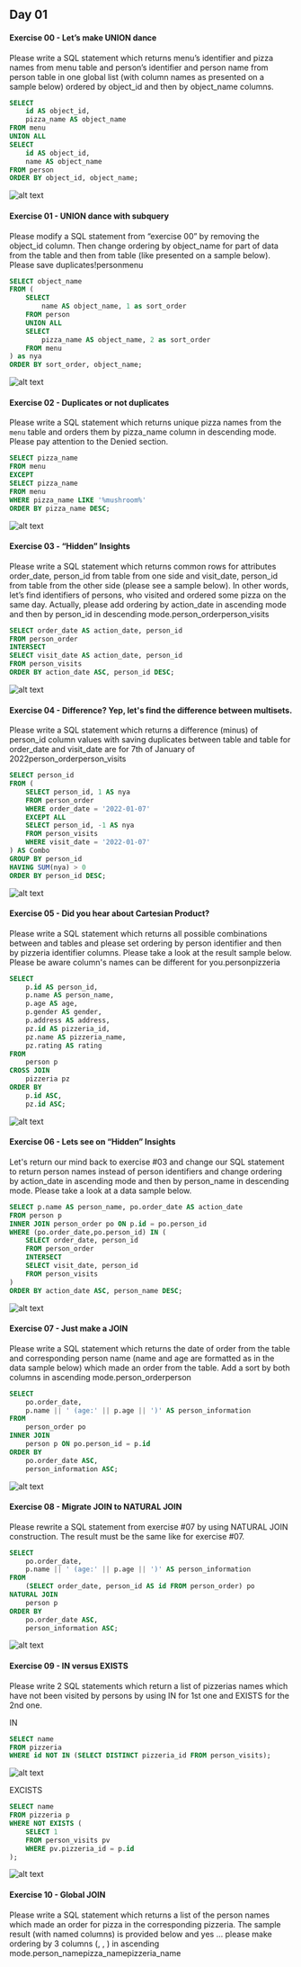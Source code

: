 ## Day 01

#### Exercise 00 - Let’s make UNION dance

Please write a SQL statement which returns menu’s identifier and pizza names from menu table and person’s identifier and person name from person table in one global list (with column names as presented on a sample below) ordered by object_id and then by object_name columns.

```sql
SELECT 
    id AS object_id,
    pizza_name AS object_name
FROM menu
UNION ALL
SELECT
    id AS object_id,
    name AS object_name
FROM person
ORDER BY object_id, object_name;
```

![alt text](image.png)

#### Exercise 01 - UNION dance with subquery

Please modify a SQL statement from “exercise 00” by removing the object_id column. Then change ordering by object_name for part of data from the table and then from table (like presented on a sample below). Please save duplicates!personmenu

```sql
SELECT object_name
FROM (
    SELECT 
        name AS object_name, 1 as sort_order
    FROM person
    UNION ALL
    SELECT
        pizza_name AS object_name, 2 as sort_order
    FROM menu
) as nya
ORDER BY sort_order, object_name;
```

![alt text](image-2.png)

#### Exercise 02 - Duplicates or not duplicates

Please write a SQL statement which returns unique pizza names from the `menu` table and orders them by pizza_name column in descending mode. Please pay attention to the Denied section.

```sql
SELECT pizza_name
FROM menu
EXCEPT
SELECT pizza_name
FROM menu
WHERE pizza_name LIKE '%mushroom%'
ORDER BY pizza_name DESC;
```

![alt text](image-1.png)

#### Exercise 03 - “Hidden” Insights

Please write a SQL statement which returns common rows for attributes order_date, person_id from table from one side and visit_date, person_id from table from the other side (please see a sample below). In other words, let’s find identifiers of persons, who visited and ordered some pizza on the same day. Actually, please add ordering by action_date in ascending mode and then by person_id in descending mode.person_orderperson_visits

```sql
SELECT order_date AS action_date, person_id
FROM person_order
INTERSECT
SELECT visit_date AS action_date, person_id
FROM person_visits
ORDER BY action_date ASC, person_id DESC;
```

![alt text](image-3.png)

#### Exercise 04 - Difference? Yep, let's find the difference between multisets.

Please write a SQL statement which returns a difference (minus) of person_id column values with saving duplicates between table and table for order_date and visit_date are for 7th of January of 2022person_orderperson_visits

```sql
SELECT person_id
FROM (
    SELECT person_id, 1 AS nya
    FROM person_order
    WHERE order_date = '2022-01-07'
    EXCEPT ALL
    SELECT person_id, -1 AS nya
    FROM person_visits
    WHERE visit_date = '2022-01-07'
) AS Combo
GROUP BY person_id
HAVING SUM(nya) > 0
ORDER BY person_id DESC;
```

![alt text](image-4.png)

#### Exercise 05 - Did you hear about Cartesian Product?

Please write a SQL statement which returns all possible combinations between and tables and please set ordering by person identifier and then by pizzeria identifier columns. Please take a look at the result sample below. Please be aware column's names can be different for you.personpizzeria

```sql
SELECT
    p.id AS person_id,
    p.name AS person_name,
    p.age AS age,
    p.gender AS gender,
    p.address AS address,
    pz.id AS pizzeria_id,
    pz.name AS pizzeria_name,
    pz.rating AS rating
FROM
    person p
CROSS JOIN
    pizzeria pz
ORDER BY
    p.id ASC,
    pz.id ASC;
```

![alt text](image-5.png)

#### Exercise 06 - Lets see on “Hidden” Insights

Let's return our mind back to exercise #03 and change our SQL statement to return person names instead of person identifiers and change ordering by action_date in ascending mode and then by person_name in descending mode. Please take a look at a data sample below.

```sql
SELECT p.name AS person_name, po.order_date AS action_date
FROM person p
INNER JOIN person_order po ON p.id = po.person_id
WHERE (po.order_date,po.person_id) IN (
    SELECT order_date, person_id
    FROM person_order
    INTERSECT
    SELECT visit_date, person_id
    FROM person_visits
)
ORDER BY action_date ASC, person_name DESC;
```

![alt text](image-6.png)

#### Exercise 07 - Just make a JOIN

Please write a SQL statement which returns the date of order from the table and corresponding person name (name and age are formatted as in the data sample below) which made an order from the table. Add a sort by both columns in ascending mode.person_orderperson

```sql
SELECT
    po.order_date,
    p.name || ' (age:' || p.age || ')' AS person_information
FROM
    person_order po
INNER JOIN
    person p ON po.person_id = p.id
ORDER BY
    po.order_date ASC,
    person_information ASC;
```

![alt text](image-7.png)

#### Exercise 08 - Migrate JOIN to NATURAL JOIN

Please rewrite a SQL statement from exercise #07 by using NATURAL JOIN construction. The result must be the same like for exercise #07.

```sql
SELECT
    po.order_date,
    p.name || ' (age:' || p.age || ')' AS person_information
FROM
    (SELECT order_date, person_id AS id FROM person_order) po
NATURAL JOIN
    person p
ORDER BY
    po.order_date ASC,
    person_information ASC;
```

![alt text](image-8.png)

#### Exercise 09 - IN versus EXISTS

Please write 2 SQL statements which return a list of pizzerias names which have not been visited by persons by using IN for 1st one and EXISTS for the 2nd one.

IN

```sql
SELECT name
FROM pizzeria
WHERE id NOT IN (SELECT DISTINCT pizzeria_id FROM person_visits);
```

![alt text](image-10.png)

EXCISTS

```sql
SELECT name
FROM pizzeria p
WHERE NOT EXISTS (
    SELECT 1
    FROM person_visits pv
    WHERE pv.pizzeria_id = p.id
);
```

![alt text](image-9.png)

#### Exercise 10 - Global JOIN

Please write a SQL statement which returns a list of the person names which made an order for pizza in the corresponding pizzeria. The sample result (with named columns) is provided below and yes ... please make ordering by 3 columns (, , ) in ascending mode.person_namepizza_namepizzeria_name

```sql

```

